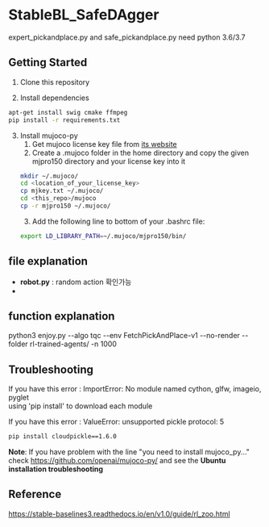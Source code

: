 # StableBL_SafeDAgger

expert_pickandplace.py and safe_pickandplace.py need python 3.6/3.7

## Getting Started

1. Clone this repository

2. Install dependencies
```sh
apt-get install swig cmake ffmpeg
pip install -r requirements.txt
```

3. Install mujoco-py
    1. Get mujoco license key file from <a href="https://www.roboti.us/license.html">its website</a>
    2. Create a .mujoco folder in the home directory and copy the given mjpro150 directory and your license key into it
      ```sh
      mkdir ~/.mujoco/
      cd <location_of_your_license_key>
      cp mjkey.txt ~/.mujoco/
      cd <this_repo>/mujoco
      cp -r mjpro150 ~/.mujoco/
      ```
    3. Add the following line to bottom of your .bashrc file: 
      ```sh
      export LD_LIBRARY_PATH=~/.mujoco/mjpro150/bin/
      ```

## file explanation

- **robot.py** : random action 확인가능
- 

## function explanation
python3 enjoy.py --algo tqc --env FetchPickAndPlace-v1 --no-render --folder rl-trained-agents/ -n 1000


## Troubleshooting
If you have this error : ImportError: No module named cython, glfw, imageio, pyglet  
using 'pip install' to download each module

If you have this error : ValueError: unsupported pickle protocol: 5
```sh
pip install cloudpickle==1.6.0
```

**Note**: If you have problem with the line "you need to install mujoco_py..." 
check https://github.com/openai/mujoco-py/ and see the **Ubuntu installation troubleshooting**

## Reference
https://stable-baselines3.readthedocs.io/en/v1.0/guide/rl_zoo.html
